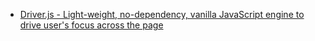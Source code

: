
* [Driver.js - Light-weight, no-dependency, vanilla JavaScript engine to drive user's focus across the page](https://kamranahmed.info/driver.js/)